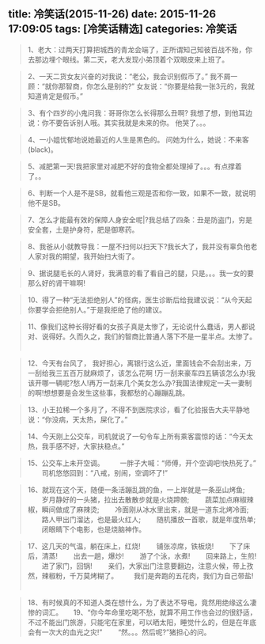 title: 冷笑话(2015-11-26)
date: 2015-11-26 17:09:05
tags: [冷笑话精选]
categories: 冷笑话
---
>1、老大：过两天打算把城西的青龙会端了，正所谓知己知彼百战不殆，你去那边埋个眼线。第二天，老大发现小弟顶着个双眼皮来上班了。

>2、一天二货女友兴奋的对我说：“老公，我会识别假币了。”
>我不屑一顾：“就你那智商，你怎么是别的?”
>女友说：“你要是给我一张3元的，我就知道肯定是假币。”

>3、有个四岁的小鬼问我：哥哥你怎么长得那么丑啊?
>我想了想，到他耳边说：你不要告诉别人哦。其实我就是未来的你。
>他哭了。。。
　　
　　

>4、一小姐忧郁地说她最近的人生是黑色的。 问她为什么，她说：不来客(black)。
　　

>5、减肥第一天!我把家里对减肥不好的食物全都处理掉了。。。有点撑着了。。
　　
<!--more-->
>6、判断一个人是不是SB，就看他三观是否和你一致，如果不一致，就说明他不是SB。

>7、怎么才能最有效的保障人身安全呢|?我总结了四条：丑是防盗门，穷是安全套，土是护身符，肥是御寒药。
　　

>8、我爸从小就教导我：一屋不扫何以扫天下?我长大了，我并没有辜负他老人家对我的期望，我开始扫大街了。
　　

>9、据说腿毛长的人肾好，我满意的看了看自己的腿，只是。。。我一女的要那么好的肾干嘛啊!
　　

>10、得了一种“无法拒绝别人”的怪病，医生诊断后给我建议说：“从今天起你要学会拒绝别人。”于是我拒绝了他的建议。
　　

>11、像我们这种长得好看的女孩子真是太惨了，无论说什么蠢话，男人都说对、说得好。久而久之，我们的智商比普通人落下不是一星半点。太惨了。
　　

>12、今天有台风了， 我好担心，离银行这么近，里面钱会不会刮出来，万一刮给我三五百万就麻烦了，该怎么花啊 !万一刮来豪车四五辆该怎么办!我该开哪一辆呢?愁人!再万一刮来几个美女怎么办?我国法律规定一夫一妻制的啊!想想要是会发生这些事，我都愁的心蹦蹦乱跳。
　

>13、小王拉稀一个多月了，不得不到医院求诊，看了化验报告大夫平静地说：“你没病，天太热，屎化了。”
　　

>14、今天刚上公交车，司机就说了一句令车上所有乘客震惊的话：“今天太热，我手感不好，大家扶稳点。”
　　

>15、公交车上未开空调。
　　一胖子大喊：“师傅，开个空调吧!快热死了。”
　　司机悠悠回到：“八戒，别闹，空调坏了!”
　　

>16、就现在这个天，随便一条活蹦乱跳的鱼，一上岸就是一条巫山烤鱼;
　　岁月静好的一头猪，拉出去散散步就是火烧蹄髈;
　　蔬菜加点麻椒辣椒，瞬间做成了麻辣烫;
　　冷面刚从冰水里出来，就是一道东北烤冷面;
　　路人甲出门溜达，也是最火红人;
　　随机播放一首歌，就是年度热单;
　　闭眼睛下个电影，也是烧脑神作。
　　

>17、这几天的气温，躺在床上，红烧!
　　铺张凉席，铁板烧!
　　下了床后，清蒸!
　　出去一趟，爆炒!
　　游了个泳，水煮!
　　回来路上，生煎!
　　进了家门，回锅!
　　亲们，大家出门注意要翻边，注意火候，带上孜然，辣椒粉，千万莫烤糊了。
　　我们是奔跑的五花肉，我们为自己带盐!
　　

>18、有时候真的不知道人类在想什么，为了表达不导电，竟然用绝缘这么凄惨的词汇。
　
>19、“你今年命里吃喝不愁，就算不用工作也会过的很舒适，不过不能出门旅游，只能宅在家里，可以晒太阳，睡觉什么的，但是在年底会有一次大的血光之灾!”
　　“然。。。然后呢?”猪担心的问。
